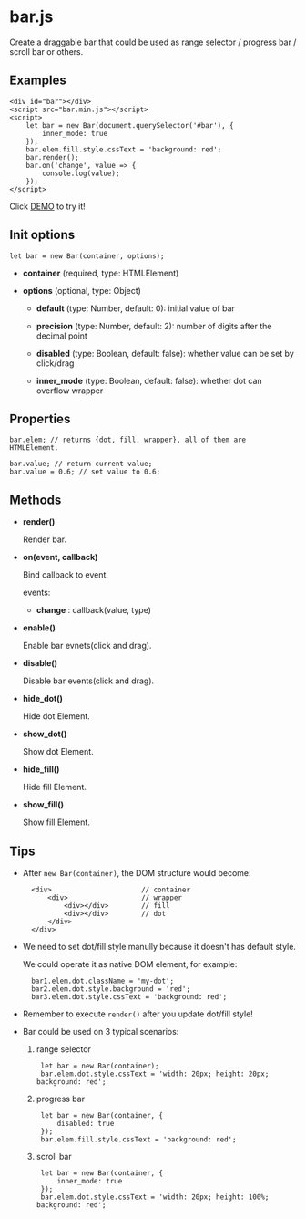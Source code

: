 # bar.js

Create a draggable bar that could be used as range selector / progress bar / scroll bar or others.

## Examples

	<div id="bar"></div>
	<script src="bar.min.js"></script>
	<script>
		let bar = new Bar(document.querySelector('#bar'), {
			inner_mode: true
		});
		bar.elem.fill.style.cssText = 'background: red';
		bar.render();
		bar.on('change', value => {
			console.log(value);
		});
	</script>

Click [DEMO](https://nossika.github.io/bar.js/demo.html) to try it!

## Init options

	let bar = new Bar(container, options);

* **container** (required, type: HTMLElement)

* **options** (optional, type: Object)

	* **default** (type: Number, default: 0): initial value of bar
	
	* **precision** (type: Number, default: 2): number of digits after the decimal point
	
	* **disabled** (type: Boolean, default: false): whether value can be set by click/drag
	
	* **inner_mode** (type: Boolean, default: false): whether dot can overflow wrapper

## Properties

	bar.elem; // returns {dot, fill, wrapper}, all of them are HTMLElement.

	bar.value; // return current value;
	bar.value = 0.6; // set value to 0.6;

## Methods


* **render()**

	Render bar.

* **on(event, callback)**

	Bind callback to event.

	events:

	* **change** : callback(value, type)

* **enable()**

	Enable bar evnets(click and drag).

* **disable()**

	Disable bar events(click and drag).

* **hide_dot()**

	Hide dot Element.

* **show_dot()**

	Show dot Element.

* **hide_fill()**

	Hide fill Element.

* **show_fill()**

	Show fill Element.

## Tips

* After `new Bar(container)`, the DOM structure would become:

		<div>                      // container
			<div>				   // wrapper
				<div></div>		   // fill
				<div></div>		   // dot
			</div>
		</div>

* We need to set dot/fill style manully because it doesn't has default style.
	
	We could operate it as native DOM element, for example:
		
		bar1.elem.dot.className = 'my-dot';
		bar2.elem.dot.style.background = 'red';
		bar3.elem.dot.style.cssText = 'background: red';

* Remember to execute `render()` after you update dot/fill style!

* Bar could be used on 3 typical scenarios:

	1. range selector
		
			let bar = new Bar(container);
			bar.elem.dot.style.cssText = 'width: 20px; height: 20px; background: red';

	2. progress bar
			
			let bar = new Bar(container, {
				disabled: true
			});
			bar.elem.fill.style.cssText = 'background: red';

	3. scroll bar
		
			let bar = new Bar(container, {
				inner_mode: true
			});
			bar.elem.dot.style.cssText = 'width: 20px; height: 100%; background: red';


